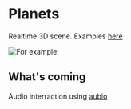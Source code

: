 # Planets
Realtime 3D scene.
Examples [here](https://giphy.com/channel/kptndubois)

![For example:](https://media.giphy.com/media/3otWpsA2vjEGbZsGOI/giphy.gif)

## What's coming
Audio interraction using [aubio](https://aubio.org/)
